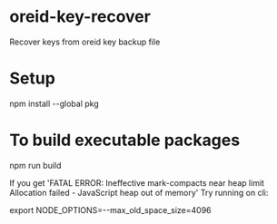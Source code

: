 # oreid-key-recover
Recover keys from oreid key backup file

# Setup
npm install --global pkg

# To build executable packages
npm run build

If you get 'FATAL ERROR: Ineffective mark-compacts near heap limit Allocation failed - JavaScript heap out of memory'
Try running on cli:

export NODE_OPTIONS=--max_old_space_size=4096 
